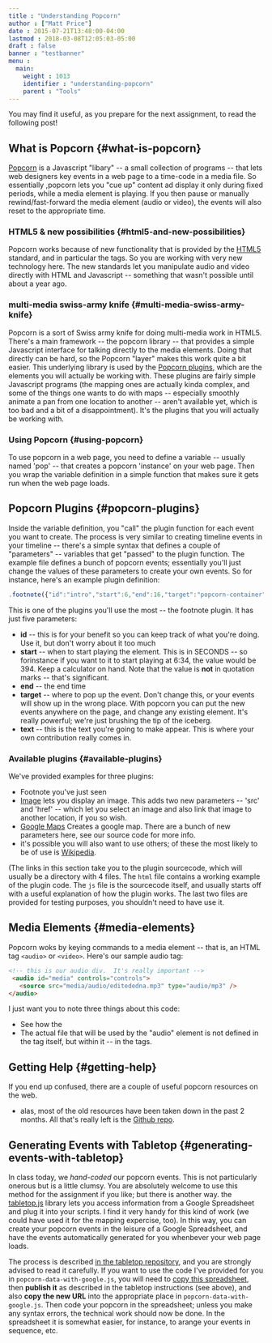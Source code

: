 ```yaml
---
title : "Understanding Popcorn"
author : ["Matt Price"]
date : 2015-07-21T13:48:00-04:00
lastmod : 2018-03-08T12:05:03-05:00
draft : false
banner : "testbanner"
menu :
  main:
    weight : 1013
    identifier : "understanding-popcorn"
    parent : "Tools"
---
```


You may find it useful, as you prepare for the next assignment, to read the following post!


## What is Popcorn {#what-is-popcorn}

[Popcorn](http://popcornjs.org) is a Javascript "libary" -- a small collection of programs -- that lets web designers key events in a web page to a time-code in a media file.  So essentially ,popcorn lets you "cue up" content ad display it only during fixed periods, while a media element is playing. If you then pause or manually rewind/fast-forward the media element (audio or video), the events will also reset to the appropriate time.


### HTML5 & new possibilities {#html5-and-new-possibilities}

Popcorn works because of new functionality that is provided by the [HTML5](http://en.wikipedia.org/wiki/HTML5) standard, and in particular the [<audio> and <video>](http://www.html5rocks.com/en/features/multimedia) tags.  So you are working with very new technology here. The new standards let you manipulate audio  and video directly with HTML and Javascript -- something that wasn't possible until about a year ago.


### multi-media swiss-army knife {#multi-media-swiss-army-knife}

Popcorn is a sort of Swiss army knife for doing multi-media work in HTML5.  There's a main framework -- the popcorn library -- that provides a simple Javascript interface for talking directly to the media elements.  Doing that directly can be hard, so the Popcorn "layer" makes this work quite a bit easier.  This underlying library is used by the [Popcorn plugins](http://popcornjs.org/plugins), which are the elements you will actually be working with.  These plugins are fairly simple Javascript programs (the mapping ones are actually kinda complex, and some of the things one wants to do with maps -- especially smoothly animate a pan from one location to another -- aren't available yet, which is too bad and a bit of a disappointment).  It's the plugins that you will actually be working with.


### Using Popcorn {#using-popcorn}

To use popcorn in a web page, you need to define a variable -- usually named 'pop' -- that creates a popcorn 'instance' on your web page.  Then you wrap the variable definition in a simple function that makes sure it gets run when the web page loads.


## Popcorn Plugins {#popcorn-plugins}

Inside the variable definition, you "call" the plugin function for each event you want to create. The process is very similar to creating timeline events in your timeline -- there's a simple syntax that defines a couple of "parameters" -- variables that get "passed" to the plugin function.  The example file defines a bunch of popcorn events; essentially you'll just change the values of these parameters to create your own events.  So for instance, here's an example plugin definition:

```javascript
.footnote({"id":"intro","start":6,"end":16,"target":"popcorn-container","text":"Edna begins by talking about her father, Daniel Kelly (1861-1953). The US census of 1880 for Elgin, IL, gives Daniel’s occupation as blacksmith. In the 1900 census of Port Angeles his occupation is bridge builder; in the 1920 census of Eden Valley it is general farming; in the 1920 census of Eden Valley it is dairy farming.  In the 1930 census of Port Angeles he is retired."})
```

This is one of the plugins you'll use the most -- the footnote plugin. It has just five parameters:

-   **id** -- this is for your benefit so you can keep track of what you're doing. Use it, but don't worry about it too much
-   **start** -- when to start playing the element. This is in SECONDS -- so forinstance if you want to it to start playing at 6:34, the value would be 394.  Keep a calculator on hand. Note that the value is **not** in quotation marks -- that's significant.
-   **end** -- the end time
-   **target** -- where to pop up the event. Don't change this, or your events will show up in the wrong place.  With popcorn you can put the new events anywhere on the page, and change any existing element. It's really powerful; we're just brushing the tip of the iceberg.
-   **text** -- this is the text you're going to make appear.  This is where your own contribution really comes in.


### Available plugins {#available-plugins}

We've provided examples for three plugins:

-   Footnote you've just seen
-   [Image](https://github.com/mozilla/popcorn-js/tree/master/plugins/image) lets you display an image. This adds two new parameters -- 'src' and 'href' -- which let you select an image and also link that image to another location, if you so wish.
-   [Google Maps](https://github.com/mozilla/popcorn-js/tree/master/plugins/googlemap) Creates a google map. There are a bunch of new parameters here, see our source code for more info.
-   it's possible you will also want to use others; of these the most likely to be of use is [Wikipedia](https://github.com/mozilla/popcorn-js/tree/master/plugins/wikipedia).

(The links in this section take you to the plugin sourcecode, which will usually be a directory with 4 files. The `html` file contains a working example of the plugin code. The `js` file is the sourcecode itself, and usually starts off with a useful explanation of how the plugin works. The last two files are provided for testing purposes, you shouldn't need to have use it.


## Media Elements {#media-elements}

Popcorn woks by keying commands to a media element -- that is, an HTML tag `<audio>` or `<video>`.  Here's our sample audio tag:

```html
<!-- this is our audio div.  It's really important -->
 <audio id="media" controls="controls">
   <source src="media/audio/editededna.mp3" type="audio/mp3" />
</audio>
```

I just want you to note three things about this code:

-   See how the <audio> tag has two attributes. The **id** is essential, because when we defined "pop" we told it to look for the element called "id". "controls" is also important -- it ensures that you can pause, rewind, etc. in the browser's buiilt-in media player.
-   The actual file that will be used by the "audio" element is not defined in the tag itself, but within it -- in the <source> tags.


## Getting Help {#getting-help}

If you end up confused, there are a couple of useful popcorn resources on the web.

-   alas, most of the old resources have been taken down in the past 2 months. All that's really left is the [Github repo](https://github.com/mozilla/popcorn-js/).


## Generating Events with Tabletop {#generating-events-with-tabletop}

In class today, we _hand-coded_ our popcorn events. This is not particularly onerous but is a little clumsy. You are absolutely welcome to use this method for the assignment if you like; but there is another way.  the [tabletop.js](https://github.com/jsoma/tabletop) library lets you access information from a Google Spreadsheet and plug it into your scripts. I find it very handy for this kind of work (we could have used it for the mapping expercise, too).  In this way, you can create your popcorn events in the leisure of a Google Spreadsheet, and have the events automatically generated for you whenbever your web page loads.

The process is described [in the tabletop repository](https://github.com/jsoma/tabletop#1-publishing-your-google-sheet), and you are strongly advised to read it carefully. If you want to use the code I've provided for you in `popcorn-data-with-google.js`, you will need to [copy this spreadsheet](https://docs.google.com/spreadsheets/d/14jExD0zl9nvZyExoMsF_9wWr86Jmrk5c8Crt4G1EJuU/edit#gid=1715955432), then **publish it** as described in the tabletop instructions (see above), and also **copy the new URL** into the appropriate place in `popcorn-data-with-google.js`.  Then code your popcorn in the spreadsheet; unless you make any syntax errors, the technical work should now be done. In the spreadsheet it is somewhat easier, for instance, to arange your events in sequence, etc.
